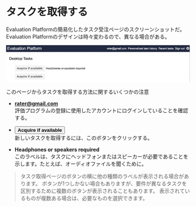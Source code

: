 # タスクを取得する

Evaluation Platformの簡易化したタスク受注ページのスクリーンショットだ。Evaluation Platformのデザインは時々変わるので、異なる場合がある。

![acquiring tasks example](../images/img848.jpg)

このページからタスクを取得する方法に関するいくつかの注意

- **rater@gmail.com**  
評価プログラムの登録に使用したアカウントにログインしていることを確認する。

- <button>**Acquire if available**</button>  
新しいタスクを取得するには、このボタンをクリックする。

- **Headphones or speakers required**  
このラベルは、タスクにヘッドフォンまたはスピーカーが必要であることを示します。たとえば、オーディオファイルを聞くために。

> タスク取得ページのボタンの横に他の種類のラベルが表示される場合があります。 ボタンが1つしかない場合もありますが、要件が異なるタスクを区別するために複数のボタンが表示されることもあります。 表示されているものが複数ある場合は、必要なものを選択できます。
